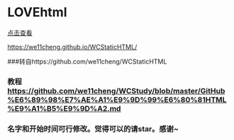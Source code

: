 # LOVEhtml
[点击查看](https://we11cheng.github.io/WCStaticHTML/)

<https://we11cheng.github.io/WCStaticHTML/>

###转自https://github.com/we11cheng/WCStaticHTML

### 教程 <https://github.com/we11cheng/WCStudy/blob/master/GitHub%E6%89%98%E7%AE%A1%E9%9D%99%E6%80%81HTML%E9%A1%B5%E9%9D%A2.md>

### 名字和开始时间可行修改。觉得可以的请star。感谢~
